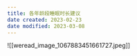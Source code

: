 ```yaml
---
title: 各年龄段睡眠时长建议
date created: 2023-02-23
date modified: 2023-03-08
---
```


![[weread_image_1067883451661727.jpeg]]
